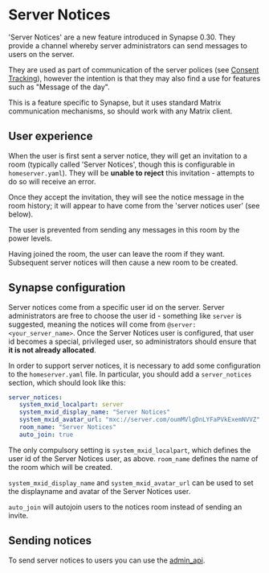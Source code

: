 # Server Notices

'Server Notices' are a new feature introduced in Synapse 0.30. They provide a
channel whereby server administrators can send messages to users on the server.

They are used as part of communication of the server polices (see
[Consent Tracking](consent_tracking.md)), however the intention is that
they may also find a use for features such as "Message of the day".

This is a feature specific to Synapse, but it uses standard Matrix
communication mechanisms, so should work with any Matrix client.

## User experience

When the user is first sent a server notice, they will get an invitation to a
room (typically called 'Server Notices', though this is configurable in
`homeserver.yaml`). They will be **unable to reject** this invitation -
attempts to do so will receive an error.

Once they accept the invitation, they will see the notice message in the room
history; it will appear to have come from the 'server notices user' (see
below).

The user is prevented from sending any messages in this room by the power
levels.

Having joined the room, the user can leave the room if they want. Subsequent
server notices will then cause a new room to be created.

## Synapse configuration

Server notices come from a specific user id on the server. Server
administrators are free to choose the user id - something like `server` is
suggested, meaning the notices will come from
`@server:<your_server_name>`. Once the Server Notices user is configured, that
user id becomes a special, privileged user, so administrators should ensure
that **it is not already allocated**.

In order to support server notices, it is necessary to add some configuration
to the `homeserver.yaml` file. In particular, you should add a `server_notices`
section, which should look like this:

```yaml
server_notices:
   system_mxid_localpart: server
   system_mxid_display_name: "Server Notices"
   system_mxid_avatar_url: "mxc://server.com/oumMVlgDnLYFaPVkExemNVVZ"
   room_name: "Server Notices"
   auto_join: true
```

The only compulsory setting is `system_mxid_localpart`, which defines the user
id of the Server Notices user, as above. `room_name` defines the name of the
room which will be created.

`system_mxid_display_name` and `system_mxid_avatar_url` can be used to set the
displayname and avatar of the Server Notices user.

`auto_join` will autojoin users to the notices room instead of sending an invite.

## Sending notices

To send server notices to users you can use the
[admin_api](admin_api/server_notices.md).
